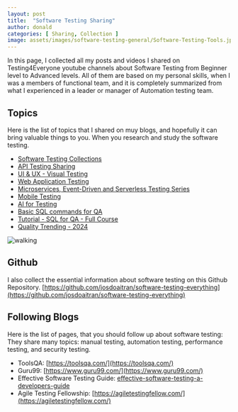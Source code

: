 ```yaml
---
layout: post
title:  "Software Testing Sharing"
author: donald
categories: [ Sharing, Collection ]
image: assets/images/software-testing-general/Software-Testing-Tools.jpg
---
```


In this page, I collected all my posts and videos I shared on Testing4Everyone youtube channels about Software Testing from Beginner level to Advanced levels.
All of them are based on my personal skills, when I was a members of functional team, and it is completely summarized from what I experienced in a leader or manager of Automation testing team.

## Topics
Here is the list of topics that I shared on muy blogs, and hopefully it can bring valuable things to you. When you research and study the software testing.
- [Software Testing Collections](https://www.notion.so/Software-Testing-Collections-0a7a511ede8b4ec0832b729c2062cb8f?pvs=21)
- [API Testing Sharing](https://www.notion.so/API-Testing-Sharing-3359bd1c24c64c24830bc1e74fc0127b?pvs=21)
- [UI & UX - Visual Testing](https://www.notion.so/UI-UX-Visual-Testing-91a547a7b6bc4ea4bcf555bf3965288a?pvs=21)
- [Web Application Testing](https://www.notion.so/Web-Application-Testing-932afe956ebc4b0d997fe7dd1dd5c778?pvs=21)
- [Microservices, Event-Driven and Serverless Testing Series](https://www.notion.so/Microservices-Event-Driven-and-Serverless-Testing-Series-97d90011d62c4d48bc290090262afe4c?pvs=21)
- [Mobile Testing](https://www.notion.so/Mobile-Testing-ef9d5fb979c847a89ac6c96b5e6a7198?pvs=21)
- [AI for Testing](https://www.notion.so/AI-for-Testing-f1eede6cd0ea4c30b86260c69612a89d?pvs=21)
- [Basic SQL commands for QA](https://www.notion.so/Basic-SQL-commands-for-QA-f644d3cf30d74a1c9b472a58fd4a9ee9?pvs=21)
- [Tutorial - SQL for QA - Full Course](https://www.notion.so/Tutorial-SQL-for-QA-Full-Course-9aeb5d625ad147ba86ab9c6c7eb19c03?pvs=21)
- [Quality Trending - 2024](https://www.notion.so/Quality-Trending-2024-683a42e4eb78483d9a536699d7f4ca4c?pvs=21)

![walking](https://ds6br8f5qp1u2.cloudfront.net/blog/wp-content/uploads/2021/03/7-Common-Types-of-Software-Testing@1x.png?x99741)

## Github

I also collect the essential information about software testing on this Github Repository.
[https://github.com/josdoaitran/software-testing-everything](https://github.com/josdoaitran/software-testing-everything)

## Following Blogs
Here is the list of pages, that you should follow up about software testing:
They share many topics: manual testing, automation testing, performance testing, and security testing.

- ToolsQA: [https://toolsqa.com/](https://toolsqa.com/)
- Guru99: [https://www.guru99.com/](https://www.guru99.com/)
- Effective Software Testing Guide: [effective-software-testing-a-developers-guide](https://henrikwarne.com/2022/06/19/effective-software-testing-a-developers-guide/)
- Agile Testing Fellowship: [https://agiletestingfellow.com/](https://agiletestingfellow.com/)
